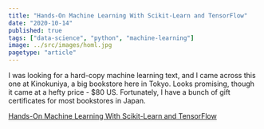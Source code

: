```yaml
---
title: "Hands-On Machine Learning With Scikit-Learn and TensorFlow"
date: "2020-10-14"
published: true
tags: ["data-science", "python", "machine-learning"]
image: ../src/images/homl.jpg
pagetype: "article"
---
```


I was looking for a hard-copy machine learning text, and I came across this one at Kinokuniya, a big bookstore here in Tokyo. Looks promising, though it came at a hefty price - $80 US. Fortunately, I have a bunch of gift certificates for most bookstores in Japan.

[Hands-On Machine Learning With Scikit-Learn and TensorFlow](https://www.amazon.com/Aur%C3%A9lien-Machine-Learning-Scikit-Learn-TensorFlow/dp/B07Z96SNR2)
